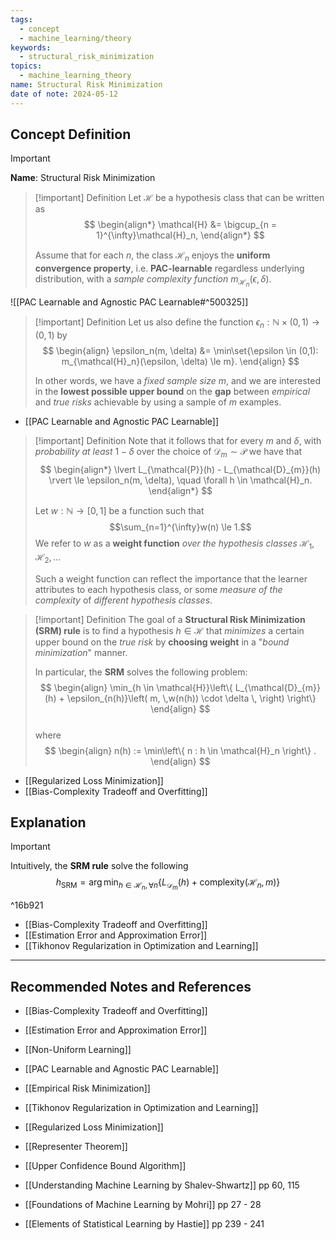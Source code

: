 ```yaml
---
tags:
  - concept
  - machine_learning/theory
keywords:
  - structural_risk_minimization
topics:
  - machine_learning_theory
name: Structural Risk Minimization
date of note: 2024-05-12
---
```


## Concept Definition

>[!important]
>**Name**: Structural Risk Minimization

>[!important] Definition
>Let $\mathcal{H}$ be a hypothesis class that can be written as 
>$$
> \begin{align*}
> \mathcal{H} &= \bigcup_{n = 1}^{\infty}\mathcal{H}_n,
> \end{align*} 
>$$ 
>
>Assume that for each $n$, the class $\mathcal{H}_n$ enjoys the **uniform convergence property**, i.e. **PAC-learnable** regardless underlying distribution, with a *sample complexity function* $m_{\mathcal{H}_n}(\epsilon, \delta)$. 

![[PAC Learnable and Agnostic PAC Learnable#^500325]]


>[!important] Definition
>Let us also define the function $\epsilon_n: \mathbb{N} \times (0,1) \to (0,1)$ by
>$$
> \begin{align}
> \epsilon_n(m, \delta) &= \min\set{\epsilon \in (0,1):  m_{\mathcal{H}_n}(\epsilon, \delta) \le m}. 
> \end{align}
>$$ 
>
> In other words, we have a *fixed sample size* $m$, and we are interested in the **lowest possible upper bound** on the **gap** between *empirical* and *true risks* achievable by using a sample of $m$ examples. 

- [[PAC Learnable and Agnostic PAC Learnable]]

>[!important] Definition
> Note that  it follows that for every $m$ and $\delta$, with *probability at least* $1 - \delta$ over the choice of $\mathcal{D}_{m} \sim \mathcal{P}$ we have that
>$$ 
> \begin{align*}
> \lvert L_{\mathcal{P}}(h) - L_{\mathcal{D}_{m}}(h) \rvert  \le \epsilon_n(m, \delta), \quad \forall h \in \mathcal{H}_n.
> \end{align*}
>$$ 
> 
> Let $w : \mathbb{N} \to [0,1]$ be a function such that $$\sum_{n=1}^{\infty}w(n) \le 1.$$ We refer to $w$ as a **weight function** *over the hypothesis classes* $\mathcal{H}_1, \mathcal{H}_2, \ldots$ 
> 
> Such a weight function can reflect the importance that the learner attributes to each hypothesis class, or some *measure of the complexity* of *different hypothesis classes*.

>[!important] Definition
> The goal of a **Structural Risk Minimization (SRM) rule** is to find a hypothesis $h \in \mathcal{H}$ that *minimizes* a certain upper bound on the *true risk* by **choosing weight** in a "*bound minimization*" manner. 
> 
> In particular, the **SRM** solves the following problem:
>$$ 
> \begin{align}
> \min_{h \in \mathcal{H}}\left\{ L_{\mathcal{D}_{m}}(h) + \epsilon_{n(h)}\left( m, \,w(n(h)) \cdot \delta \, \right) \right\} 
> \end{align}
>$$  
>where 
>$$
> \begin{align}
> n(h) := \min\left\{ n : h \in \mathcal{H}_n \right\} .  
> \end{align}
>$$ 

- [[Regularized Loss Minimization]]
- [[Bias-Complexity Tradeoff and Overfitting]]

## Explanation

>[!important]
>Intuitively, the **SRM rule** solve the following 
>$$
>h_{\text{SRM}} = \arg\min_{h\in \mathcal{H}_{n}, \forall n}\left\{ L_{\mathcal{D}_{m}}(h) + \text{complexity}(\mathcal{H}_{n}, m) \right\}  
>$$

^16b921

- [[Bias-Complexity Tradeoff and Overfitting]]
- [[Estimation Error and Approximation Error]]
- [[Tikhonov Regularization in Optimization and Learning]]


-----------
##  Recommended Notes and References


- [[Bias-Complexity Tradeoff and Overfitting]]
- [[Estimation Error and Approximation Error]]

- [[Non-Uniform Learning]]
- [[PAC Learnable and Agnostic PAC Learnable]]

- [[Empirical Risk Minimization]]
- [[Tikhonov Regularization in Optimization and Learning]]
- [[Regularized Loss Minimization]]

- [[Representer Theorem]]
- [[Upper Confidence Bound Algorithm]]


- [[Understanding Machine Learning by Shalev-Shwartz]] pp 60, 115
- [[Foundations of Machine Learning by Mohri]] pp 27 - 28
- [[Elements of Statistical Learning by Hastie]] pp 239 - 241
